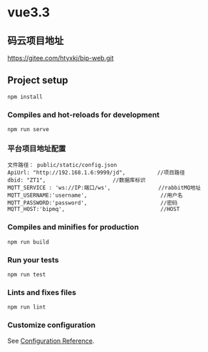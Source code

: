 # vue3.3

## 码云项目地址

https://gitee.com/htyxkj/bip-web.git

## Project setup
```
npm install
```

### Compiles and hot-reloads for development
```
npm run serve
```

### 平台项目地址配置
    文件路径： public/static/config.json
    ApiUrl: "http://192.168.1.6:9999/jd",          //项目路径
    dbid: "ZT1",                     //数据库标识
    MQTT_SERVICE : 'ws://IP:端口/ws',               //rabbitMQ地址
    MQTT_USERNAME:'username',                       //用户名
    MQTT_PASSWORD:'password',                       //密码
    MQTT_HOST:'bipmq',                              //HOST


### Compiles and minifies for production
```
npm run build
```

### Run your tests
```
npm run test
```

### Lints and fixes files
```
npm run lint
```

### Customize configuration
See [Configuration Reference](https://cli.vuejs.org/config/).
